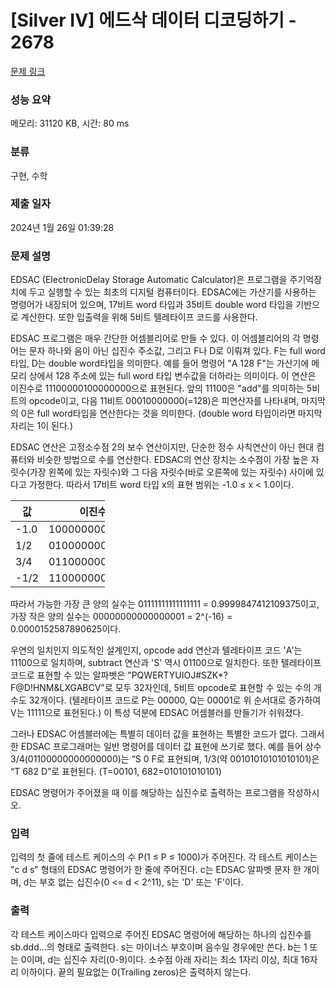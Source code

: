 # [Silver IV] 에드삭 데이터 디코딩하기 - 2678 

[문제 링크](https://www.acmicpc.net/problem/2678) 

### 성능 요약

메모리: 31120 KB, 시간: 80 ms

### 분류

구현, 수학

### 제출 일자

2024년 1월 26일 01:39:28

### 문제 설명

<p>EDSAC (ElectronicDelay Storage Automatic Calculator)은 프로그램을 주기억장치에 두고 실행할 수 있는 최초의 디지털 컴퓨터이다. EDSAC에는 가산기를 사용하는 명령어가 내장되어 있으며, 17비트 word 타입과 35비트 double word 타입을 기반으로 계산한다. 또한 입출력을 위해 5비트 텔레타이프 코드를 사용한다.</p>

<p>EDSAC 프로그램은 매우 간단한 어셈블리어로 만들 수 있다. 이 어셈블리어의 각 명령어는 문자 하나와 음이 아닌 십진수 주소값, 그리고 F나 D로 이뤄져 있다. F는 full word타입, D는 double word타입을 의미한다. 예를 들어 명령어 "A 128 F"는 가산기에 메모리 상에서 128 주소에 있는 full word 타입 변수값을 더하라는 의미이다. 이 연산은 이진수로 11100000100000000으로 표현된다. 앞의 11100은 "add"를 의미하는 5비트의 opcode이고, 다음 11비트 00010000000(=128)은 피연산자를 나타내며, 마지막의 0은 full word타입을 연산한다는 것을 의미한다. (double word 타입이라면 마지막 자리는 1이 된다.)</p>

<p>EDSAC 연산은 고정소수점 2의 보수 연산이지만, 단순한 정수 사칙연산이 아닌 현대 컴퓨터와 비슷한 방법으로 수를 연산한다. EDSAC의 연산 장치는 소수점이 가장 높은 자릿수(가장 왼쪽에 있는 자릿수)와 그 다음 자릿수(바로 오른쪽에 있는 자릿수) 사이에 있다고 가정한다. 따라서 17비트 word 타입 x의 표현 범위는 -1.0 ≤ x < 1.0이다.</p>

<table class="table table-bordered" style="width:30%">
	<thead>
		<tr>
			<th>값</th>
			<th>이진수 표현</th>
		</tr>
	</thead>
	<tbody>
		<tr>
			<td>-1.0</td>
			<td>10000000000000000</td>
		</tr>
		<tr>
			<td>1/2</td>
			<td>01000000000000000</td>
		</tr>
		<tr>
			<td>3/4</td>
			<td>01100000000000000</td>
		</tr>
		<tr>
			<td>-1/2</td>
			<td>11000000000000000</td>
		</tr>
	</tbody>
</table>

<p>따라서 가능한 가장 큰 양의 실수는 01111111111111111 = 0.9999847412109375이고, 가장 작은 양의 실수는 00000000000000001 = 2^(-16) = 0.0000152587890625이다.</p>

<p>우연의 일치인지 의도적인 설계인지, opcode add 연산과 텔레타이프 코드 'A'는 11100으로 일치하며, subtract 연산과 'S' 역시 01100으로 일치한다. 또한 텔레타이프 코드로 표현할 수 있는 알파벳은 "PQWERTYUIOJ#SZK*?F@D!HNM&LXGABCV"로 모두 32자인데, 5비트 opcode로 표현할 수 있는 수의 개수도 32개이다. (텔레타이프 코드로 P는 00000, Q는 00001로 위 순서대로 증가하여 V는 11111으로 표현된다.) 이 특성 덕분에 EDSAC 어셈블러를 만들기가 쉬워졌다.</p>

<p>그러나 EDSAC 어셈블러에는 특별히 데이터 값을 표현하는 특별한 코드가 없다. 그래서 한 EDSAC 프로그래머는 일반 명령어를 데이터 값 표현에 쓰기로 했다. 예를 들어 상수 3/4(01100000000000000)는 “S 0 F로 표현되며, 1/3(약 00101010101010101)은 “T 682 D”로 표현된다. (T=00101, 682=010101010101)</p>

<p>EDSAC 명령어가 주어졌을 때 이를 해당하는 십진수로 출력하는 프로그램을 작성하시오.</p>

### 입력 

 <p>입력의 첫 줄에 테스트 케이스의 수 P(1 ≤ P ≤ 1000)가 주어진다. 각 테스트 케이스는 "c d s" 형태의 EDSAC 명령어가 한 줄에 주어진다. c는 EDSAC 알파벳 문자 한 개이며, d는 부호 없는 십진수(0 <= d < 2^11), s는 'D' 또는 'F'이다.</p>

### 출력 

 <p>각 테스트 케이스마다 입력으로 주어진 EDSAC 명령어에 해당하는 하나의 십진수를 sb.ddd...의 형태로 출력한다. s는 마이너스 부호이며 음수일 경우에만 쓴다. b는 1 또는 0이며, d는 십진수 자리(0-9)이다. 소수점 아래 자리는 최소 1자리 이상, 최대 16자리 이하이다. 끝의 필요없는 0(Trailing zeros)은 출력하지 않는다.</p>

